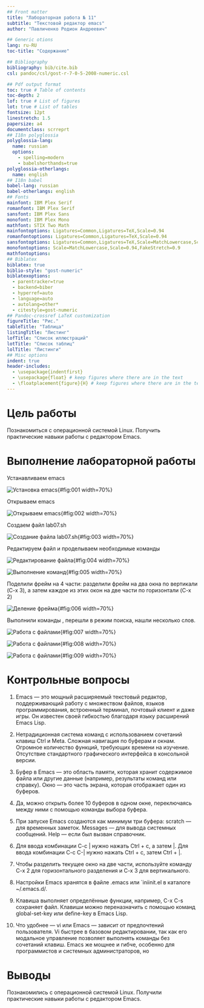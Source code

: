 ```yaml
---
## Front matter
title: "Лабораторная работа № 11"
subtitle: "Текстовой редактор emacs"
author: "Павличенко Родион Андреевич"

## Generic otions
lang: ru-RU
toc-title: "Содержание"

## Bibliography
bibliography: bib/cite.bib
csl: pandoc/csl/gost-r-7-0-5-2008-numeric.csl

## Pdf output format
toc: true # Table of contents
toc-depth: 2
lof: true # List of figures
lot: true # List of tables
fontsize: 12pt
linestretch: 1.5
papersize: a4
documentclass: scrreprt
## I18n polyglossia
polyglossia-lang:
  name: russian
  options:
	- spelling=modern
	- babelshorthands=true
polyglossia-otherlangs:
  name: english
## I18n babel
babel-lang: russian
babel-otherlangs: english
## Fonts
mainfont: IBM Plex Serif
romanfont: IBM Plex Serif
sansfont: IBM Plex Sans
monofont: IBM Plex Mono
mathfont: STIX Two Math
mainfontoptions: Ligatures=Common,Ligatures=TeX,Scale=0.94
romanfontoptions: Ligatures=Common,Ligatures=TeX,Scale=0.94
sansfontoptions: Ligatures=Common,Ligatures=TeX,Scale=MatchLowercase,Scale=0.94
monofontoptions: Scale=MatchLowercase,Scale=0.94,FakeStretch=0.9
mathfontoptions:
## Biblatex
biblatex: true
biblio-style: "gost-numeric"
biblatexoptions:
  - parentracker=true
  - backend=biber
  - hyperref=auto
  - language=auto
  - autolang=other*
  - citestyle=gost-numeric
## Pandoc-crossref LaTeX customization
figureTitle: "Рис."
tableTitle: "Таблица"
listingTitle: "Листинг"
lofTitle: "Список иллюстраций"
lotTitle: "Список таблиц"
lolTitle: "Листинги"
## Misc options
indent: true
header-includes:
  - \usepackage{indentfirst}
  - \usepackage{float} # keep figures where there are in the text
  - \floatplacement{figure}{H} # keep figures where there are in the text
---
```


# Цель работы

Познакомиться с операционной системой Linux. Получить практические навыки работы с редактором Emacs.

# Выполнение лабораторной работы

Устанавливаем emacs

![Установка emacs](image/1.png){#fig:001 width=70%}

Открываем emacs

![Открываем emacs](image/2.png){#fig:002 width=70%}

Создаем файл lab07.sh

![Создание файла lab07.sh](image/3.png){#fig:003 width=70%}

Редактируем файл и проделываем необходимые команды

![Редактирование файла](image/4.png){#fig:004 width=70%}

![Выполнение команд](image/5.png){#fig:005 width=70%}

Поделили фрейм на 4 части: разделили фрейм на два окна по вертикали (C-x 3), а затем каждое из этих окон на две части по горизонтали (C-x 2)

![Деление фрейма](image/6.png){#fig:006 width=70%}

Выполнили команды , перешли в режим поиска, нашли несколько слов. 

![Работа с файлами](image/7.png){#fig:007 width=70%}

![Работа с файлами](image/8.png){#fig:008 width=70%}

![Работа с файлами](image/9.png){#fig:009 width=70%}

# Контрольные вопросы

1. Emacs — это мощный расширяемый текстовый редактор, поддерживающий работу с множеством файлов, языков программирования, встроенный терминал, почтовый клиент и даже игры. Он известен своей гибкостью благодаря языку расширений Emacs Lisp.

2. Нетрадиционная система команд с использованием сочетаний клавиш Ctrl и Meta. Сложная навигация по буферам и окнам. Огромное количество функций, требующих времени на изучение. Отсутствие стандартного графического интерфейса в консольной версии.
3. Буфер в Emacs — это область памяти, которая хранит содержимое файла или другие данные (например, результаты команд или справку). Окно — это часть экрана, которая отображает один из буферов.

4. Да, можно открыть более 10 буферов в одном окне, переключаясь между ними с помощью команды выбора буфера.

5. При запуске Emacs создаются как минимум три буфера:
scratch — для временных заметок. Messages — для вывода системных сообщений. Help — если был вызван справочник.

6. Для ввода комбинации C-c | нужно нажать Ctrl + c, а затем |. Для ввода комбинации C-c C-| нужно нажать Ctrl + c, затем Ctrl + |.

7. Чтобы разделить текущее окно на две части, используйте команду C-x 2 для горизонтального разделения и C-x 3 для вертикального.

8. Настройки Emacs хранятся в файле .emacs или `iniinit.el в каталоге ~/.emacs.d/.

9. Клавиша выполняет определённые функции, например, C-x C-s сохраняет файл. Клавиши можно переназначить с помощью команд global-set-key или define-key в Emacs Lisp.

10. Что удобнее — vi или Emacs — зависит от предпочтений пользователя. Vi быстрее в базовом редактировании, так как его модальное управление позволяет выполнять команды без сочетаний клавиш. Emacs же мощнее и гибче, особенно для программистов и системных администраторов, но

# Выводы

Познакомились с операционной системой Linux. Получили практические навыки работы с редактором Emacs.

